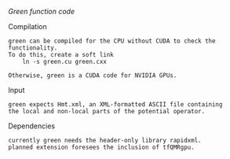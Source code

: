 *Green function code*

Compilation

    green can be compiled for the CPU without CUDA to check the functionality.
    To do this, create a soft link
        ln -s green.cu green.cxx
    
    Otherwise, green is a CUDA code for NVIDIA GPUs.
    
Input

    green expects Hmt.xml, an XML-formatted ASCII file containing
    the local and non-local parts of the potential operator.

Dependencies

    currently green needs the header-only library rapidxml.
    planned extension foresees the inclusion of tfQMRgpu.

